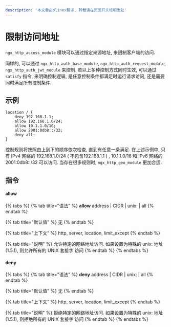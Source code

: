 ```yaml
---
description: '本文章由olinex翻译, 转载请在页面开头标明出处'
---
```


# 限制访问地址

`ngx_http_access_module` 模块可以通过指定来源地址, 来限制客户端的访问.

同样的, 可以通过 `ngx_http_auth_base_module`, `ngx_http_auth_request_module`, `ngx_http_auth_jwt_module` 来控制. 若以上多种控制方式同时生效, 可以通过 `satisfy` 指令, 来明确控制逻辑, 是任意控制条件都满足时运行请求访问, 还是需要同时满足所有控制条件.

## 示例

```text
location / {
    deny 192.168.1.1;
    allow 192.168.1.0/24;
    allow 10.1.1.0/16;
    allow 2001:0db8::/32;
    deny all;
}
```

控制规则将按照由上到下的顺序依次检查, 直到有任意一条满足. 在上述示例中, 只有 IPv4 网络的 192.168.1.0/24  \( 不包含192.168.1.1 \) , 10.1.1.0/16 和 IPv6 网络的 2001:0db8::/32 可以访问. 当存在很多规则时, `ngx_http_geo_module` 更加合适.

## 指令

#### allow

{% tabs %}
{% tab title="语法" %}
**allow** address \| CIDR \| unix: \| all
{% endtab %}

{% tab title="默认值" %}
无
{% endtab %}

{% tab title="上下文" %}
http, server, location, limit\_except
{% endtab %}

{% tab title="说明" %}
允许特定的网络地址访问. 如果设置为特殊的 unix: 地址 \(1.5.1\), 则允许所有的 UNIX 套接字 访问
{% endtab %}
{% endtabs %}

#### deny

{% tabs %}
{% tab title="语法" %}
**deny** address \| CIDR \| unix: \| all
{% endtab %}

{% tab title="默认值" %}
无
{% endtab %}

{% tab title="上下文" %}
http, server, location, limit\_except
{% endtab %}

{% tab title="说明" %}
拒绝特定的网络地址访问. 如果设置为特殊的 unix: 地址 \(1.5.1\), 则拒绝所有的 UNIX 套接字 访问
{% endtab %}
{% endtabs %}





